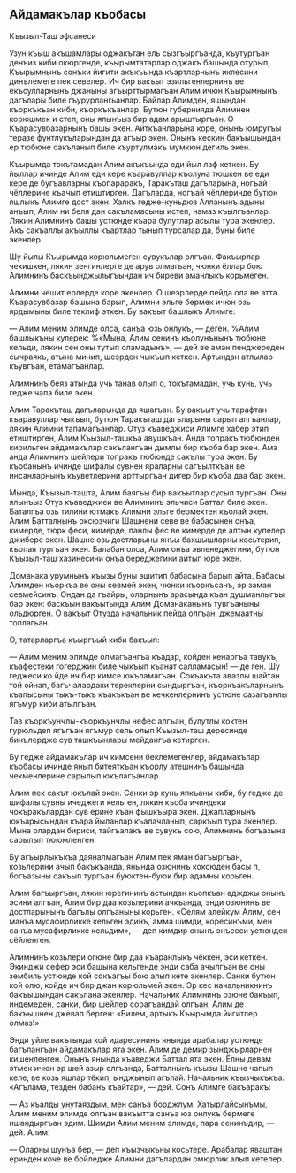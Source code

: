 ## Айдамакълар къобасы

Къызыл-Таш эфсанеси

Узун къыш акъшамлары оджакътан ель сызгъыргъанда, къутургъан денъиз киби окюргенде, къырымтатарлар оджакъ башында отурып, Къырымнынъ сонъки йигити акъкъында къартларнынъ икяесини динълемеге пек севелер.
Ич бир вакъыт эзильгенлернинъ ве ёкъсулларнынъ джаныны агъырттырмагъан Алим ичюн Къырымнынъ дагълары биле гъурурлангьанлар.
Байлар Алимден, яшындан къоркъкъан киби, къоркъкъанлар.
Бутюн губернияда Алимнен корюшмек и степ, оны ялынъыз бир адам арыштыргъан.
О Къарасувбазарнынъ башы экен.
Айткъанларына коре, онынъ юмругъы теразе фунтлукъларындан да агъыр экен.
Онынъ кескин бакъышындан ер тюбюне сакъланып биле къуртулмакъ мумкюн дегиль экен.

Къырымда токътамадан Алим акъкъында еди йыл лаф кеткен.
Бу йыллар ичинде Алим еди кере къаравуллар къолуна тюшкен ве еди кере де бугъавларны къопараракъ, Таракъташ дагъларына, ногъай чёллерине къачып етиштирген.
Дагъларда, ногъай чёллеринде бутюн яшлыкъ Алимге дост экен.
Халкъ гедже-куньдюз Алланынъ адыны анъып, Алим ни беля дан сакъламасыны истеп, намаз къылгъанлар.
Лякин Алимнинъ башы устюнде къара булутлар асылы тура экенлер.
Акъ сакъаллы акъыллы къартлар тынып турсалар да, буны биле экенлер.

Шу йылы Къырымда корюльмеген сувукълар олгъан.
Факъырлар чекишкен, лякин зенгинлерге де арув олмагьан, чюнки ёллар бою Алимнинъ баскъынджылыгъындан ич биреви аманлыкъ корьмеген.

Алимни чешит ерлерде коре экенлер.
О шеэрлерде пейда ола ве атта Къарасувбазар башына барып, Алимни эльге бермек ичюн озь ярдымыны биле теклиф эткен.
Бу вакъыт башлыкъ Алимге:

— Алим меним элимде олса, санъа юзь онлукъ, — деген.
%Алим башлыкъны кулерек:
%«Мына, Алим сенинъ къолунънынъ тюбюне кельди, лякин сен оны тутып оламадынъ», — дей ве аман пенджереден сычраякъ, атына минип, шеэрден чыкъып кеткен.
Артындан атлылар къувгъан, етамагъанлар.

Алимнинъ беяз атында учь танав олып о, токътамадан, учь кунь, учь гедже чапа биле экен.

Алим Таракъташ дагъларында да яшагъан.
Бу вакъыт учь тарафтан къаравуллар чыкъып, бутюн Таракъташ дагъларыны сарып алгъанлар, лякин Алимни тапамагъанлар.
Отуз къаведжиси Алимге хабер этип етиштирген, Алим Къызыл-ташкъа авушкъан.
Анда топракъ тюбюнден кирильген айдамакълар сакълангъан дымлы бир къоба бар экен.
Ама анда Алимнинъ шейлери топракъ тюбюнде сакълы тура экен.
Бу къобанынъ ичинде шифалы сувнен яраларны сагъылткъан ве инсанларнынъ къуветлерини арттыргъан дигер бир къоба даа бар экен.

Мында, Къызыл-ташта, Алим баягъы бир вакъытлар сусып тургъан.
Оны ялынъыз Отуз къаведжиеи ве Алимнинъ эльчиси Баттал биле экен.
Баталгъа озь тилини ютмакъ Алимни эльге бермектен къолай экен.
Алим Батталнынъ оксюзчиги Шашнени севе ве бабасынен онъа, кимерде, тюрк феси, кимерде, панлы фес ве кимерде де алтын купелер джибере экен.
Шашне озь достларыны янъы бахшышларны косьтерип, къопая тургъан экен.
Балабан олса, Алим онъа эвленеджегини, бутюн Къызыл-таш хазинесини онъа береджегини айтып юре экен.

Доманака урумнынъ къызы буны эшитип бабасына барып айта.
Бабасы Алимден къоркъа ве оны севмей экен, чюнки къоркъсанъ, эр заман севмейсинъ.
Ондан да гъайры, оларнынъ арасында къан душманлыгъы бар экен: баскъын вакъытында Алим Доманаканынъ тувгъаныны ольдюрген.
О вакъыт Отузда начальник пейда олгъан, джемаатны топлагьан.

О, татарларгъа къыргъый киби бакъып:

— Алим меним элимде олмагъангъа къадар, койден кенаргъа тавукъ, къафестеки гогерджин биле чыкъып къанат салламасын! — де ген.
Шу геджеси ко йде ич бир кимсе юкъламагъан.
Сокъакъта авазлы шайтан той ойнап, багъчалардаки тереклерни сындыргъан, къоркъакъларнынъ къапысыны тыкъ-тыкъ къакъкъан ве кечкенлернинъ устюне сазагъанлы ягъмур киби атылгъан.

Тав къоркъунчлы-къоркъунчлы нефес алгъан, булутлы коктен гурюльдеп ягъгъан ягъмур сель олып Къызыл-таш дересинде бинълердже сув ташкъынлары мейдангъа кетирген.

Бу гедже айдамакълар ич кимсени беклемегенлер, айдамакълар къобасы ичинде янып битеяткъан къорлу атешнинъ башында чекменлерине сарылып юкълагъанлар.

Алим пек сакът юкълай экен.
Санки эр кунь япкъаны киби, бу гедже де шифалы сувны ичеджеги кельген, лякин къоба ичиндеки чокъракълардан сув ерине къан фышкъыра экен.
Джапларнынъ юкъарысындан къара йыланлар къалачланып, саркъып тура экенлер.
Мына олардан бириси, тайгъалакъ ве сувукъ сою, Алимнинъ богъазына сарылып тююмленген.

Бу агъырлыкъкъа даяналмагъан Алим пек яман багъыргъан, козьлерини ачып бакъкъанда, янында озюнинъ коксюден басы п, богъазыны сакъып тургъан буюктен-буюк бир адамны корьген.

Алим багъыргъан, лякин юрегининъ астындан къопкъан аджджы онынъ эсини алгъан, Алим бир даа козьлерини ачкъанда, энди озюнинъ ве достларынынъ багълы олгъаныны корьген.
«Селям алейкум Алим, сен манъа мусафирликке кельген эдинъ, амма шимди, коресинъми, мен санъа мусафирликке кельдим», — деп кимдир онынъ энъсеси устюнден сёйленген.

Алимнинъ козьлери огюне бир даа къаранлыкъ чёккен, эси кеткен.
Экинджи сефер эси башына кельгенде энди саба ачылгъан ве оны зембиль устюнде кой сокъагъы бою алып кете экенлер.
Санки бутюн кой олю, койде ич бир джан корюльмей экен.
Эр кес начальникнинъ бакъышындан сакълана экенлер.
Начальник Алимнинъ озюне бакъып, индемеден, санки, бир шейлер сорагъандай олгъан, Алим де бакъышнен джевап берген: «Билем, артыкъ Къырымда йигитлер олмаз!»

Энди уйле вакътында кой идаресининъ янында арабалар устюнде багълангъан айдамакълар ята экен.
Алим де демир зынджырларнен кишенленген.
Онынъ янында къаведжи Баттал ята экен.
Ёлны девам этмек ичюн эр шей азыр олгъанда, Батталнынъ къызы Шашне чапып келе, ве козь яшлар тёкип, ынджынып агълай.
Начальник къызчыкъкъа: «Агълама, тезден бабанъ къайтар», — дей.
Сонъ Алимге бакъаракъ:

— Аз къалды унутаяздым, мен санъа борджлум.
Хатырлайсынъмы, Алим меним элимде олгъан вакъытта санъа юз онлукъ бермеге ишандыргъан эдим.
Шимди Алим меним элимде, пара сенинъдир, — дей.
Алим:

— Оларны шунъа бер, — деп къызчыкъны косьтере.
Арабалар яваштан еринден коче ве бойледже Алимни дагълардан омюрлик алып кетелер.
